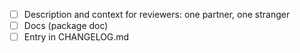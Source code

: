 - [ ] Description and context for reviewers: one partner, one stranger
- [ ] Docs (package doc)
- [ ] Entry in CHANGELOG.md
